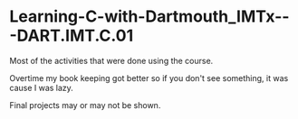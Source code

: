 # Learning-C-with-Dartmouth_IMTx---DART.IMT.C.01

Most of the activities that were done using the course.

Overtime my book keeping got better so if you don't see something, it was cause I was lazy.

Final projects may or may not be shown.
